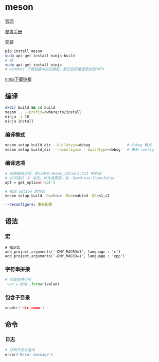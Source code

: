
# meson

[官网](https://mesonbuild.com)

[参考手册](https://mesonbuild.com/Reference-manual.html)

安装

```sh
pip install meson
sudo apt-get install ninja-build
# 或
sudo apt-get install ninja
# windows 下载链接中的压缩包，解压后将路径添加到PATH
```

[ninja下载链接](https://github.com/ninja-build/ninja/releases)

## 编译

```sh
mkdir build && cd build
meson .. --prefix=/where/to/install
ninja -j 10
ninja install
```

### 编译模式

```sh
meson setup build_dir --buildtype=debug                 # debug 模式
meson setup build_dir --reconfigure --buildtype=debug   # 重新 config
```

### 编译选项

```sh
# 获取编译选项，默认使用 meson_options.txt 中的值
# 也可通过 -D 指定，优先级更高，如 -Damd-use-llvm=false
opt = get_option('opt')
```

```sh
# 指定 option 的方式
meson setup build -Da=true -Db=enabled -DC=s1,s2
```

```yml
--reconfigure: 重新配置
```

## 语法

### 宏

```meson
# 指定宏
add_project_arguments('-DMY_MACRO=1', language : 'c')
add_project_arguments('-DMY_MACRO=1', language : 'cpp')
```

### 字符串拼接

```py
# 只能用单引号
'var = @0@'.format(value)
```

### 包含子目录

```c
subdir('dir_name')
```

## 命令

### 日志

```py
# 打印日志并退出
error('Error message')
```
